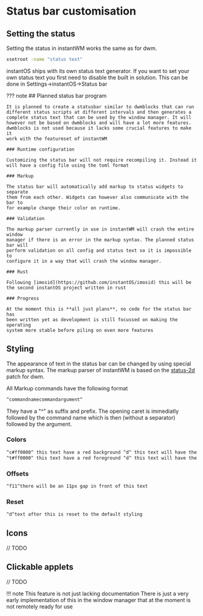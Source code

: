 # Status bar customisation

## Setting the status

Setting the status in instantWM works the same as for dwm.

```sh
xsetroot -name "status text"
```

instantOS ships with its own status text generator. If you want to set your own
status text you first need to disable the built in solution. This can be done
in Settings->instantOS->Status bar

??? note
    ## Planned status bar program
    
    It is planned to create a statusbar similar to dwmblocks that can run
    different status scripts at different intervals and then generates a
    complete status text that can be used by the window manager. It will
    however not be based on dwmblocks and will have a lot more features.
    dwmblocks is not used because it lacks some crucial features to make it
    work with the featureset of instantWM
    
    ### Runtime configuration
    
    Customizing the status bar will not require recompiling it. Instead it will have a config file using the toml format
    
    ### Markup
    
    The status bar will automatically add markup to status widgets to separate
    them from each other. Widgets can however also communicate with the bar to
    for example change their color on runtime.
    
    ### Validation
    
    The markup parser currently in use in instantWM will crash the entire window
    manager if there is an error in the markup syntax. The planned status bar will
    perform validation on all config and status text so it is impossible to
    configure it in a way that will crash the window manager.
    
    ### Rust
    
    Following [imosid](https://github.com/instantOS/imosid) this will be the second instantOS project written in rust
    
    ### Progress
    
    At the moment this is **all just plans**, no code for the status bar has
    been written yet as development is still focussed on making the operating
    system more stable before piling on even more features

## Styling


The appearance of text in the status bar can be changed by using special markup
syntax.  The markup parser of instantWM is based on the
[status-2d](https://dwm.suckless.org/patches/status2d/) patch for dwm. 

All Markup commands have the following format
```txt
^commandnamecommandargument^
```

They have a "\^" as suffix and prefix. The opening caret is immediatly followed
by the command name which is then (without a separator) followed by the
argument.


### Colors

```txt
^c#ff0000^ this text have a red background ^d^ this text will have the default background color
^t#ff0000^ this text have a red foreground ^d^ this text will have the default background color
```

### Offsets

```txt
^f11^there will be an 11px gap in front of this text
```
### Reset

```txt
^d^text after this is reset to the default styling
```

## Icons

// TODO

## Clickable applets

// TODO

!!! note
    This feature is not just lacking documentation
    There is just a very early implementation of this in the window manager that at the moment is not remotely ready for use
